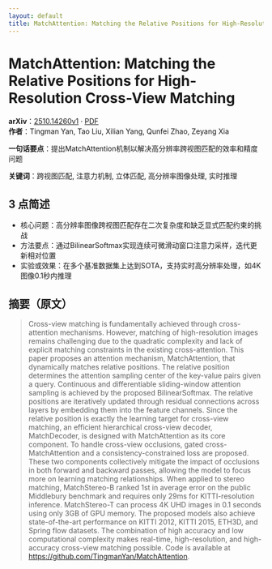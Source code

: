 ```yaml
---
layout: default
title: MatchAttention: Matching the Relative Positions for High-Resolution Cross-View Matching
---
```


# MatchAttention: Matching the Relative Positions for High-Resolution Cross-View Matching
**arXiv**：[2510.14260v1](https://arxiv.org/abs/2510.14260) · [PDF](https://arxiv.org/pdf/2510.14260.pdf)  
**作者**：Tingman Yan, Tao Liu, Xilian Yang, Qunfei Zhao, Zeyang Xia  

**一句话要点**：提出MatchAttention机制以解决高分辨率跨视图匹配的效率和精度问题

**关键词**：跨视图匹配, 注意力机制, 立体匹配, 高分辨率图像处理, 实时推理

## 3 点简述
- 核心问题：高分辨率图像跨视图匹配存在二次复杂度和缺乏显式匹配约束的挑战
- 方法要点：通过BilinearSoftmax实现连续可微滑动窗口注意力采样，迭代更新相对位置
- 实验或效果：在多个基准数据集上达到SOTA，支持实时高分辨率处理，如4K图像0.1秒内推理

## 摘要（原文）

> Cross-view matching is fundamentally achieved through cross-attention
> mechanisms. However, matching of high-resolution images remains challenging due
> to the quadratic complexity and lack of explicit matching constraints in the
> existing cross-attention. This paper proposes an attention mechanism,
> MatchAttention, that dynamically matches relative positions. The relative
> position determines the attention sampling center of the key-value pairs given
> a query. Continuous and differentiable sliding-window attention sampling is
> achieved by the proposed BilinearSoftmax. The relative positions are
> iteratively updated through residual connections across layers by embedding
> them into the feature channels. Since the relative position is exactly the
> learning target for cross-view matching, an efficient hierarchical cross-view
> decoder, MatchDecoder, is designed with MatchAttention as its core component.
> To handle cross-view occlusions, gated cross-MatchAttention and a
> consistency-constrained loss are proposed. These two components collectively
> mitigate the impact of occlusions in both forward and backward passes, allowing
> the model to focus more on learning matching relationships. When applied to
> stereo matching, MatchStereo-B ranked 1st in average error on the public
> Middlebury benchmark and requires only 29ms for KITTI-resolution inference.
> MatchStereo-T can process 4K UHD images in 0.1 seconds using only 3GB of GPU
> memory. The proposed models also achieve state-of-the-art performance on KITTI
> 2012, KITTI 2015, ETH3D, and Spring flow datasets. The combination of high
> accuracy and low computational complexity makes real-time, high-resolution, and
> high-accuracy cross-view matching possible. Code is available at
> https://github.com/TingmanYan/MatchAttention.

